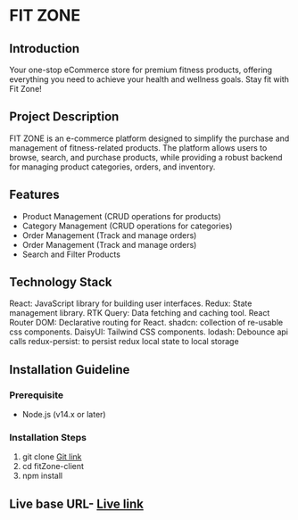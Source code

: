 # FIT ZONE

## Introduction

Your one-stop eCommerce store for premium fitness products, offering everything you need to achieve your health and wellness goals. Stay fit with Fit Zone!

## Project Description

FIT ZONE is an e-commerce platform designed to simplify the purchase and management of fitness-related products. The platform allows users to browse, search, and purchase products, while providing a robust backend for managing product categories, orders, and inventory.

## Features

- Product Management (CRUD operations for products)
- Category Management (CRUD operations for categories)
- Order Management (Track and manage orders)
- Order Management (Track and manage orders)
- Search and Filter Products

## Technology Stack

React: JavaScript library for building user interfaces.
Redux: State management library.
RTK Query: Data fetching and caching tool.
React Router DOM: Declarative routing for React.
shadcn: collection of re-usable css components.
DaisyUI: Tailwind CSS components.
lodash: Debounce api calls
redux-persist: to persist redux local state to local storage

## Installation Guideline

### Prerequisite

- Node.js (v14.x or later)

### Installation Steps

1. git clone [Git link](https://github.com/Rukshanarupu/fitZone-client.git)
2. cd fitZone-client
3. npm install

## Live base URL- [Live link](https://fitzone-client.netlify.app/)
